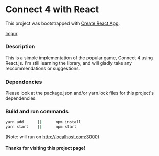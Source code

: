 # Connect 4 with React

This project was bootstrapped with [Create React App](https://github.com/facebookincubator/create-react-app).

[Imgur](http://i.imgur.com/ZahdOs3b.png)

### Description
This is a simple implementation of the popular game, Connect 4 using React.js. I'm still learning the library, and will gladly take any reccommendations or suggestions.

### Dependencies
Please look at the package.json and/or yarn.lock files for this project's dependencies.

### Build and run commands

```bash
yarn add      ||      npm install
yarn start    ||      npm start
```

(Note: will run on http://localhost.com:3000)

#### Thanks for visiting this project page!